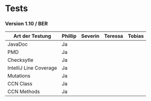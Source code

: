 # Tests

### Version 1.10 / BER
| Art der Testung           | Phillip   | Severin   | Teressa   | Tobias    |
| ---                       | ---       | ---       | ---       | ---       |
| JavaDoc                   |    Ja   |    |     |      |
| PMD                       |    Ja   |      |      |      |
| Checksytle                |    Ja   |      |      |      |
| IntelliJ Line Coverage    |    Ja   |      |      |      |
| Mutations                 |    Ja   |      |      |      |
| CCN Class                 |    Ja   |      |      |      |
| CCN Methods               |    Ja   |      |      |      |



